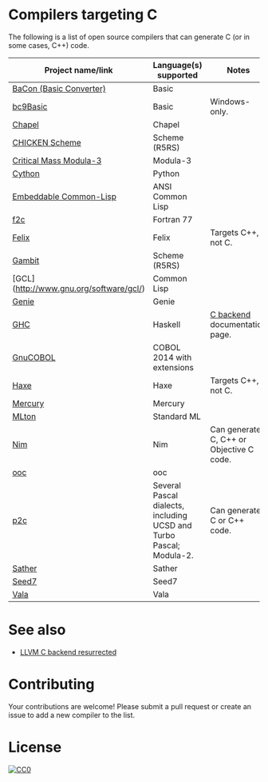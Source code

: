 # Compilers targeting C

The following is a list of open source compilers that can generate C (or in some cases, C++) code.

| Project name/link | Language(s) supported | Notes |
|-------------------|-----------------------|-------|
| [BaCon (Basic Converter)](http://basic-converter.org/) | Basic | |
| [bc9Basic](http://bc9.bcxbasic.com/) | Basic | Windows-only. |
| [Chapel](http://chapel.cray.com/) | Chapel | |
| [CHICKEN Scheme](http://www.call-cc.org/) | Scheme (R5RS) | |
| [Critical Mass Modula-3](https://github.com/modula3/cm3) | Modula-3 | |
| [Cython](http://cython.org) | Python | |
| [Embeddable Common-Lisp](https://common-lisp.net/project/ecl/) | ANSI Common Lisp | |
| [f2c](http://www.netlib.org/f2c/) | Fortran 77 | |
| [Felix](http://felix-lang.org/) | Felix | Targets C++, not C. |
| [Gambit](http://gambitscheme.org/) | Scheme (R5RS) | |
| [GCL] (http://www.gnu.org/software/gcl/) | Common Lisp | |
| [Genie](http://live.gnome.org/Genie) | Genie |
| [GHC](https://www.haskell.org/ghc/) | Haskell | [C backend](https://downloads.haskell.org/~ghc/7.6.3/docs/html/users_guide/code-generators.html) documentation page.  |
| [GnuCOBOL](http://seed7.sourceforge.net/) | COBOL 2014 with extensions | |
| [Haxe](http://haxe.org) | Haxe | Targets C++, not C. |
| [Mercury](http://www.mercurylang.org/) | Mercury | |
| [MLton](http://mlton.org/) | Standard ML | |
| [Nim](http://nim-lang.org) | Nim | Can generate C, C++ or Objective C code. |
| [ooc](http://ooc-lang.org) | ooc | |
| [p2c](https://schneider.ncifcrf.gov/p2c/) | Several Pascal dialects, including UCSD and Turbo Pascal; Modula-2. | Can generate C or C++ code. |
| [Sather](http://www.gnu.org/software/sather/) | Sather | |
| [Seed7](http://seed7.sourceforge.net/) | Seed7 | |
| [Vala](https://wiki.gnome.org/Projects/Vala) | Vala | |

# See also
* [LLVM C backend resurrected](https://github.com/draperlaboratory/llvm-cbe)

# Contributing

Your contributions are welcome! Please submit a pull request or create an issue to add a new compiler to the list.

# License

[![CC0](https://i.creativecommons.org/p/zero/1.0/88x31.png)](https://creativecommons.org/publicdomain/zero/1.0/)
